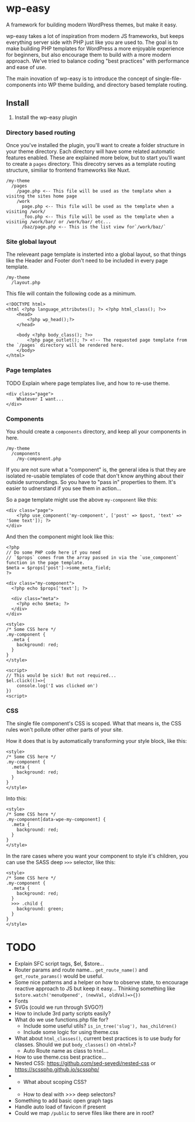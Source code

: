# wp-easy

A framework for building modern WordPress themes, but make it easy.

wp-easy takes a lot of inspiration from modern JS frameworks, but keeps everything server side with PHP just like you are used to. The goal is to make building PHP templates for WordPress a more enjoyable experience for beginners, but also encourage them to build with a more modern approach. We've tried to balance coding "best practices" with performance and ease of use.

The main inovation of wp-easy is to introduce the concept of single-file-components into WP theme building, and directory based template routing. 

## Install

1. Install the wp-easy plugin

### Directory based routing

Once you've installed the plugin, you'll want to create a folder structure in your theme directory. Each directory will have some related automatic features enabled. These are explained more below, but to start you'll want to create a `pages` directory. This direcotry serves as a template routing structure, similiar to frontend frameworks like Nuxt.

```
/my-theme
  /pages
    /page.php <-- This file will be used as the template when a visitng the sites home page
    /work
      page.php <-- This file will be used as the template when a visiting /work/
      _foo.php <-- This file will be used as the template when a visiting /work/bar/ or /work/bar/ etc...
      /baz/page.php <-- This is the list view for`/work/baz/`
```

### Site global layout

The releveant page template is insterted into a global layout, so that things like the Header and Footer don't need to be included in every page template.

```
/my-theme
  /layout.php
```

This file will contain the following code as a minimum.

```
<!DOCTYPE html>
<html <?php language_attributes(); ?> <?php html_class(); ?>>
    <head>
        <?php wp_head();?>
    </head>

    <body <?php body_class(); ?>>
        <?php page_outlet(); ?> <!-- The requested page template from the `/pages` directory will be rendered here.
    </body>
</html>
```

### Page templates

TODO Explain where page templates live, and how to re-use theme.

```
<div class="page">
    Whatever I want...
</div>
```

### Components

You should create a `components` directory, and keep all your components in here.

```
/my-theme
  /components
    /my-component.php
```

If you are not sure what a "component" is, the general idea is that they are isolated re-usable templates of code that don't know anything about their outside surroundings. So you have to "pass in" properties to them. It's easier to udnerstand if you see them in action...

So a page template might use the above `my-component` like this:

```
<div class="page">
    <?php use_component('my-component', ['post' => $post, 'text' => 'Some text']); ?>
</div>
```

And then the component might look like this:

```
<?php
// Do some PHP code here if you need
// `$props` comes from the array passed in via the `use_component` function in the page template. 
$meta = $props['post']->some_meta_field;
?>

<div class="my-component">
  <?php echo $props['text']; ?>

  <div class="meta">
    <?php echo $meta; ?>
  </div>
</div>

<style>
/* Some CSS here */
.my-component {
  .meta {
    background: red;  
  }
}
</style>

<script>
// This would be sick! But not required...
$el.click(()=>{
    console.log('I was clicked on')
})
<script>
```

### CSS

The single file component's CSS is scoped. What that means is, the CSS rules won't pollute other other parts of your site.

How it does that is by automatically transforming your style block, like this:

```
<style>
/* Some CSS here */
.my-component {
  .meta {
    background: red;  
  }
}
</style>
```

Into this:
```
<style>
/* Some CSS here */
.my-component[data-wpe-my-component] {
  .meta {
    background: red;  
  }
}
</style>
```

In the rare cases where you want your component to style it's children, you can use the SASS deep `>>>` selector, like this:

```
<style>
/* Some CSS here */
.my-component {
  .meta {
    background: red;  
  }
  >>> .child {
    background: green;
  }
}
</style>
```


# TODO

- Explain SFC script tags, $el, $store...
- Router params and route name... `get_route_name()` and `get_route_params()` would be useful.
- Some nice patterns and a helper on how to observe state, to encourage reactive approach to JS but keep it easy... Thinking something like `$store.watch('menuOpened', (newVal, oldVal)=>{})`
- Fonts
- SVGs (could we run through SVGO?)
- How to include 3rd party scripts easily?
- What do we use functions.php file for?
  - Include some useful utils? `is_in_tree('slug'), has_children()`
  - Include some logic for using theme.css
- What about `html_classes()`, current best practices is to use budy for classes. Should we put `body_classes()` on `<html>`?
  - Auto Route name as class to `html`...
- How to use theme.css best practice...
- Nested CSS: https://github.com/sed-seyedi/nested-css or https://scssphp.github.io/scssphp/
- - What about scoping CSS?
- - How to deal with >>> deep selectors?
- Something to add basic open graph tags
- Handle auto load of favicon if present
- Could we map `/public` to serve files like there are in root?
